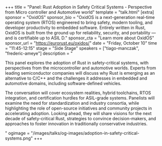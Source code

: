 +++
title = "Panel: Rust Adoption in Safety Critical Systems - Perspective from Micro controller and Automotive world"
template = "talk.html"
[extra]
  sponsor = "OxidOS"
  sponsor_bio = "OxidOS is a next-generation real-time operating system (RTOS) engineered to bring safety, modern tooling, and developer productivity to embedded software. Entirely written in Rust, OxidOS is built from the ground up for reliability, security, and portability — and is certifiable up to ASIL D."
  sponsor_cta = "Learn more about OxidOS"
  sponsor_url = "https://eurorust.eu/oxidos/"
  date = "Friday, October 10"
  time = "11:45-12:15"
  stage = "Side Stage"
  speakers = ["tiago-manczak", "frederic-ameye"]
  description = "<p>This panel explores the adoption of Rust in safety-critical systems, with perspectives from the microcontroller and automotive worlds. Experts from leading semiconductor companies will discuss why Rust is emerging as an alternative to C/C++ and the challenges it addresses in embedded and automotive domains, including software-defined vehicles.</p><p>The conversation will cover ecosystem realities, hybrid toolchains, RTOS integration, and certification hurdles for ASIL-grade systems. Panelists will examine the need for standardization and industry consortia, while highlighting the role of open-source initiatives and community projects in accelerating adoption. Looking ahead, they will share visions for the next decade of safety-critical Rust, strategies to convince decision-makers, and approaches to foster innovation in traditionally conservative industries.</p>"
  ogimage = "/images/talks/og-images/adoption-in-safety-critical-systems.png"
+++
